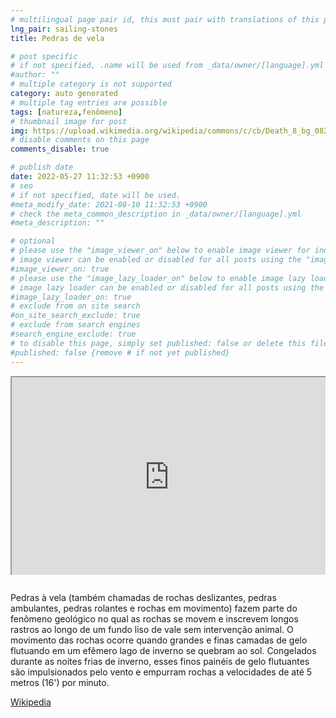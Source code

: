 ```yaml
---
# multilingual page pair id, this must pair with translations of this page. (This name must be unique)
lng_pair: sailing-stones
title: Pedras de vela

# post specific
# if not specified, .name will be used from _data/owner/[language].yml
#author: ""
# multiple category is not supported
category: auto generated
# multiple tag entries are possible
tags: [natureza,fenômeno]
# thumbnail image for post
img: https://upload.wikimedia.org/wikipedia/commons/c/cb/Death_8_bg_082303.jpg
# disable comments on this page
comments_disable: true

# publish date
date: 2022-05-27 11:32:53 +0900
# seo
# if not specified, date will be used.
#meta_modify_date: 2021-08-10 11:32:53 +0900
# check the meta_common_description in _data/owner/[language].yml
#meta_description: ""

# optional
# please use the "image_viewer_on" below to enable image viewer for individual pages or posts (_posts/ or [language]/_posts folders).
# image viewer can be enabled or disabled for all posts using the "image_viewer_posts: true" setting in _data/conf/main.yml.
#image_viewer_on: true
# please use the "image_lazy_loader_on" below to enable image lazy loader for individual pages or posts (_posts/ or [language]/_posts folders).
# image lazy loader can be enabled or disabled for all posts using the "image_lazy_loader_posts: true" setting in _data/conf/main.yml.
#image_lazy_loader_on: true
# exclude from on site search
#on_site_search_exclude: true
# exclude from search engines
#search_engine_exclude: true
# to disable this page, simply set published: false or delete this file
#published: false {remove # if not yet published}
---
```


<div style="position:relative;padding-bottom:56.25%;padding-top:35px;height:0;margin-bottom:2em;overflow:hidden">
    <iframe style="position:absolute;top:0;left:0;width:100%;height:100%"  src="https://www.youtube.com/embed/JFFhD5HeByM?si=7CMkKlPuQcE3I1uF" title="YouTube video player"  allowfullscreen>
    </iframe>
</div> 

Pedras à vela (também chamadas de rochas deslizantes, pedras ambulantes, pedras rolantes e rochas em movimento) fazem parte do fenômeno geológico no qual as rochas se movem e inscrevem longos rastros ao longo de um fundo liso de vale sem intervenção animal. O movimento das rochas ocorre quando grandes e finas camadas de gelo flutuando em um efêmero lago de inverno se quebram ao sol. Congelados durante as noites frias de inverno, esses finos painéis de gelo flutuantes são impulsionados pelo vento e empurram rochas a velocidades de até 5 metros (16') por minuto.

[Wikipedia](https://en.wikipedia.org/wiki/Sailing_stones)








